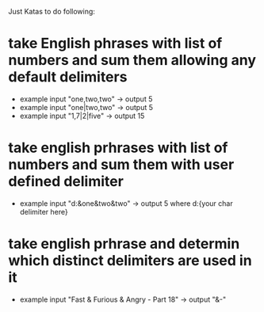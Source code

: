 Just Katas to do following:

# take English phrases with list of numbers and sum them allowing any default delimiters
* example input "one,two,two" -> output 5
* example input "one|two,two" -> output 5
* example input "1,7|2|five" -> output 15

# take english prhrases with list of numbers and sum them with user defined delimiter
* example input "d:&one&two&two" -> output 5   where d:{your char delimiter here}

# take english prhrase and determin which distinct delimiters are used in it
* example input "Fast & Furious & Angry - Part 18" -> output "&-"

